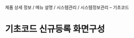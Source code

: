<!--breadcrumb:제품 상세 정보 / 메뉴 설명 / 시스템관리 / 시스템정보관리 – 기초코드--><span class="md-breadcrumb">제품 상세 정보 / 메뉴 설명 / 시스템관리 / 시스템정보관리 – 기초코드</span>
# 기초코드 신규등록 화면구성
